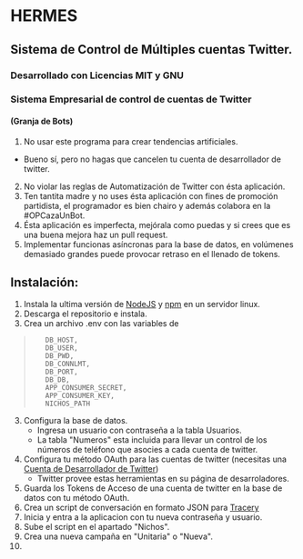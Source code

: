 # HERMES
## Sistema de Control de Múltiples cuentas Twitter.
### Desarrollado con Licencias MIT y GNU

### Sistema Empresarial de control de cuentas de Twitter
#### (Granja de Bots)

1. No usar este programa para crear tendencias artificiales.
  - Bueno sí, pero no hagas que cancelen tu cuenta de desarrollador de twitter.
2. No violar las reglas de Automatización de Twitter con ésta aplicación.
3. Ten tantita madre y no uses ésta aplicación con fines de promoción partidista, el programador es bien chairo y además colabora en la #OPCazaUnBot.
4. Ésta aplicación es imperfecta, mejórala como puedas y si crees que es una buena mejora haz un pull request.
5. Implementar funcionas asíncronas para la base de datos, en volúmenes demasiado grandes puede provocar retraso en el llenado de tokens.


## Instalación:
1. Instala la ultima versión de [NodeJS](https://nodejs.org/es/) y [npm](https://www.npmjs.com/) en un servidor linux.
2. Descarga el repositorio e instala.
3. Crea un archivo .env con las variables de
>        DB_HOST,
>        DB_USER,
>        DB_PWD,
>        DB_CONNLMT,
>        DB_PORT,
>        DB_DB,
>        APP_CONSUMER_SECRET,
>        APP_CONSUMER_KEY,
>        NICHOS_PATH

3. Configura la base de datos.
    - Ingresa un usuario con contraseña a la tabla Usuarios.
    - La tabla "Numeros" esta incluida para llevar un control de los números de teléfono que asocies a cada cuenta de twitter.
4. Configura tu método OAuth para las cuentas de twitter (necesitas una [Cuenta de Desarrollador de Twitter](https://developer.twitter.com))
    - Twitter provee estas herramientas en su página de desarroladores.
5. Guarda los Tokens de Acceso de una cuenta de twitter en la base de datos con tu método OAuth.
6. Crea un script de conversación en formato JSON para [Tracery](https://www.tracery.io/)
7. Inicia y entra a la aplicacion con tu nueva contraseña y usuario.
8. Sube el script en el apartado "Nichos".
9. Crea una nueva campaña en "Unitaria" o "Nueva".
10.

